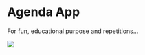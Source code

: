 
# Agenda App

For fun, educational purpose and repetitions...


![](https://github.com/AgendaApp/tree/main/AgendaApp/Other/AgendaGif.gif)


